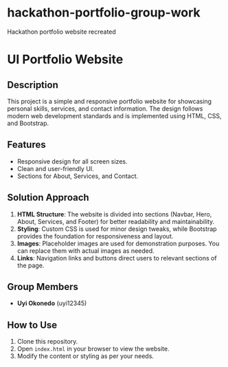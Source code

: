 # hackathon-portfolio-group-work
Hackathon portfolio website recreated 
# UI Portfolio Website

## Description
This project is a simple and responsive portfolio website for showcasing personal skills, services, and contact information. The design follows modern web development standards and is implemented using HTML, CSS, and Bootstrap.

## Features
- Responsive design for all screen sizes.
- Clean and user-friendly UI.
- Sections for About, Services, and Contact.

## Solution Approach
1. **HTML Structure**: The website is divided into sections (Navbar, Hero, About, Services, and Footer) for better readability and maintainability.
2. **Styling**: Custom CSS is used for minor design tweaks, while Bootstrap provides the foundation for responsiveness and layout.
3. **Images**: Placeholder images are used for demonstration purposes. You can replace them with actual images as needed.
4. **Links**: Navigation links and buttons direct users to relevant sections of the page.

## Group Members
- **Uyi Okonedo** (uyi12345)

## How to Use
1. Clone this repository.
2. Open `index.html` in your browser to view the website.
3. Modify the content or styling as per your needs.
